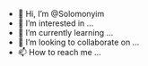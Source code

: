 - 👋 Hi, I’m @Solomonyim
- 👀 I’m interested in ...
- 🌱 I’m currently learning ...
- 💞️ I’m looking to collaborate on ...
- 📫 How to reach me ...

<!---
Solomonyim/Solomonyim is a ✨ special ✨ repository because its `README.md` (this file) appears on your GitHub profile.
You can click the Preview link to take a look at your changes.
--->

